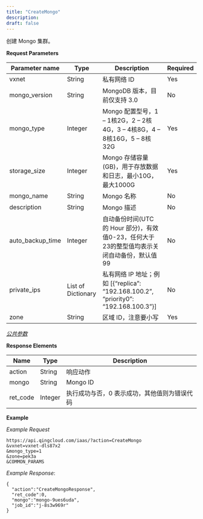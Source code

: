 ```yaml
---
title: "CreateMongo"
description: 
draft: false
---
```




创建 Mongo 集群。

**Request Parameters**

| Parameter name | Type | Description | Required |
| --- | --- | --- | --- |
| vxnet | String | 私有网络 ID | Yes |
| mongo_version | String | MongoDB 版本，目前仅支持 3.0 | No |
| mongo_type | Integer | Mongo 配置型号，1 – 1核2G，2 – 2核4G，3 – 4核8G，4 – 8核16G，5 – 8核32G | Yes |
| storage_size | Integer | Mongo 存储容量(GB)，用于存放数据和日志，最小10G，最大1000G | Yes |
| mongo_name | String | Mongo 名称 | No |
| description | String | Mongo 描述 | No |
| auto_backup_time | Integer | 自动备份时间(UTC 的 Hour 部分)，有效值0-23，任何大于23的整型值均表示关闭自动备份，默认值 99 | No |
| private_ips | List of Dictionary | 私有网络 IP 地址；例如 [{“replica”: “192.168.100.2”, “priority0”: “192.168.100.3”}] | No |
| zone | String | 区域 ID，注意要小写 | Yes |

[_公共参数_](../../common/parameters.html#api-common-parameters)

**Response Elements**

| Name | Type | Description |
| --- | --- | --- |
| action | String | 响应动作 |
| mongo | String | Mongo ID |
| ret_code | Integer | 执行成功与否，0 表示成功，其他值则为错误代码 |

**Example**

_Example Request_

```
https://api.qingcloud.com/iaas/?action=CreateMongo
&vxnet=vxnet-dls87x2
&mongo_type=1
&zone=pek3a
&COMMON_PARAMS
```

_Example Response_:

```
{
  "action":"CreateMongoResponse",
  "ret_code":0,
  "mongo":"mongo-9ues6uda",
  "job_id":"j-8s3w969r"
}
```
